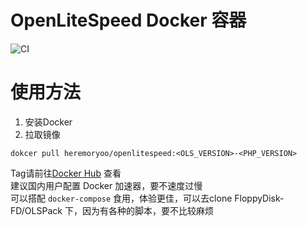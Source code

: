 # OpenLiteSpeed Docker 容器
![CI](https://github.com/FloppyDisk-FD/OLS-Docker/workflows/CI/badge.svg)
# 使用方法
1. 安装Docker
2. 拉取镜像
```shell
dokcer pull heremoryoo/openlitespeed:<OLS_VERSION>-<PHP_VERSION>
```
Tag请前往[Docker Hub](https://hub.docker.com/r/heremoryoo/openlitespeed) 查看  
建议国内用户配置 Docker 加速器，要不速度过慢  
可以搭配 `docker-compose` 食用，体验更佳，可以去clone FloppyDisk-FD/OLSPack 下，因为有各种的脚本，要不比较麻烦
